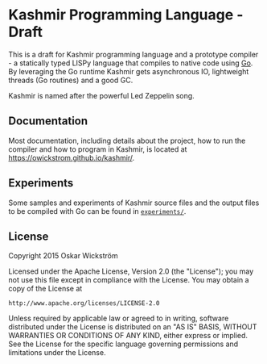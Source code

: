 # Kashmir Programming Language - Draft

This is a draft for Kashmir programming language and a prototype
compiler - a statically typed LISPy language that compiles to native
code using [Go](https://golang.org/). By leveraging the Go runtime
Kashmir gets asynchronous IO, lightweight threads (Go routines) and a
good GC.

Kashmir is named after the powerful Led Zeppelin song.

## Documentation

Most documentation, including details about the project, how to run
the compiler and how to program in Kashmir, is located at
https://owickstrom.github.io/kashmir/.

## Experiments

Some samples and experiments of Kashmir source files and the output files to be
compiled with Go can be found in [`experiments/`](experiments).

## License

Copyright 2015 Oskar Wickström

Licensed under the Apache License, Version 2.0 (the "License");
you may not use this file except in compliance with the License.
You may obtain a copy of the License at

    http://www.apache.org/licenses/LICENSE-2.0

Unless required by applicable law or agreed to in writing, software
distributed under the License is distributed on an "AS IS" BASIS,
WITHOUT WARRANTIES OR CONDITIONS OF ANY KIND, either express or implied.
See the License for the specific language governing permissions and
limitations under the License.
